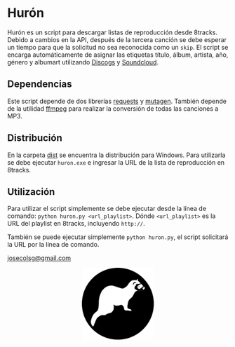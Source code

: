 Hurón
=====

Hurón es un script para descargar listas de reproducción desde 8tracks. Debido a cambios en la API, después de la tercera canción se debe esperar un tiempo para que la solicitud no sea reconocida como un `skip`. El script se encarga automáticamente de asignar las etiquetas título, álbum, artista, año, género y albumart utilizando [Discogs](http://www.discogs.com/) y [Soundcloud](https://soundcloud.com/).

Dependencias
------------
Este script depende de dos librerías [requests](https://pypi.python.org/pypi/requests) y [mutagen](https://pypi.python.org/pypi/mutagen). También depende de la utilidad [ffmpeg](http://www.ffmpeg.org/) para realizar la conversión de todas las canciones a MP3.

Distribución
------------
En la carpeta [dist](https://github.com/josecols/huron/tree/master/dist) se encuentra la distribución para Windows. Para utilizarla se debe ejecutar `huron.exe` e ingresar la URL de la lista de reproducción en 8tracks.

Utilización
-----------

Para utilizar el script simplemente se debe ejecutar desde la línea de comando: `python huron.py <url_playlist>`. Dónde `<url_playlist>` es la URL del playlist en 8tracks, incluyendo `http://`.

También se puede ejecutar simplemente `python huron.py`, el script solicitará la URL por la línea de comando.

josecolsg@gmail.com

<p align="center"><img src="https://raw.githubusercontent.com/josecols/huron/master/huron/huron.png" alt="Hurón" width="164"/></p>
